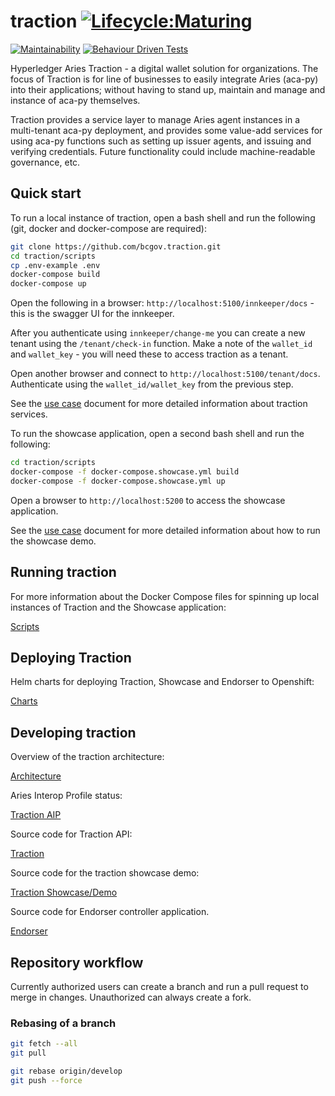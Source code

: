# traction [![Lifecycle:Maturing](https://img.shields.io/badge/Lifecycle-Maturing-007EC6)](<Redirect-URL>)
[![Maintainability](https://api.codeclimate.com/v1/badges/e6df50041dd4373c7e15/maintainability)](https://codeclimate.com/github/bcgov/traction/maintainability)
[![Behaviour Driven Tests](https://github.com/bcgov/traction/actions/workflows/run_bdd_tests_dev.yml/badge.svg)](https://github.com/bcgov/traction/actions/workflows/run_bdd_tests_dev.yml)

Hyperledger Aries Traction - a digital wallet solution for organizations. The focus of Traction is for line of businesses to easily integrate Aries (aca-py) into their applications; without having to stand up, maintain and manage and instance of aca-py themselves.

Traction provides a service layer to manage Aries agent instances in a multi-tenant aca-py deployment, and provides some value-add services for using aca-py functions such as setting up issuer agents, and issuing and verifying credentials.  Future functionality could include machine-readable governance, etc.

## Quick start

To run a local instance of traction, open a bash shell and run the following (git, docker and docker-compose are required):

```bash
git clone https://github.com/bcgov.traction.git
cd traction/scripts
cp .env-example .env
docker-compose build
docker-compose up
```

Open the following in a browser: `http://localhost:5100/innkeeper/docs` - this is the swagger UI for the innkeeper.

After you authenticate using `innkeeper/change-me` you can create a new tenant using the `/tenant/check-in` function.  Make a note of the `wallet_id` and `wallet_key` - you will need these to access traction as a tenant.

Open another browser and connect to `http://localhost:5100/tenant/docs`.  Authenticate using the `wallet_id/wallet_key` from the previous step.

See the [use case](./docs/USE-CASE.md) document for more detailed information about traction services.

To run the showcase application, open a second bash shell and run the following:

```bash
cd traction/scripts
docker-compose -f docker-compose.showcase.yml build
docker-compose -f docker-compose.showcase.yml up
```

Open a browser to `http://localhost:5200` to access the showcase application.

See the [use case](./docs/USE-CASE.md) document for more detailed information about how to run the showcase demo.

## Running traction

For more information about the Docker Compose files for spinning up local instances of Traction and the Showcase application:

[Scripts](./scripts/README.md)

## Deploying Traction

Helm charts for deploying Traction, Showcase and Endorser to Openshift:

[Charts](./charts/README.md)

## Developing traction

Overview of the traction architecture:

[Architecture](./docs/ARCHITECTURE.md)

Aries Interop Profile status:

[Traction AIP](./docs/AIP.md)

Source code for Traction API:

[Traction](./services/traction/README.md)

Source code for the traction showcase demo:

[Traction Showcase/Demo](./services/showcase/README.md)

Source code for Endorser controller application.

[Endorser](./services/endorser/README.md)

## Repository workflow
Currently authorized users can create a branch and run a pull request to merge in changes. Unauthorized can always create a fork.

### Rebasing of a branch
```bash
git fetch --all
git pull

git rebase origin/develop
git push --force
```
